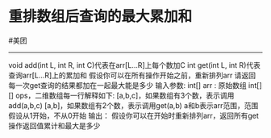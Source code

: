 # 重排数组后查询的最大累加和
#美团 

---

void add(int L, int R, int C)代表在arr[L...R]上每个数加C
int get(int L, int R)代表查询arr[L...R]上的累加和
假设你可以在所有操作开始之前，重新排列arr
请返回每一次get查询的结果都加在一起最大能是多少
输入参数:
int[] arr : 原始数组
int[][] ops，二维数组每一行解释如下:
[a,b,c]，如果数组有3个数，表示调用add(a,b,c)
[a,b]，如果数组有2个数，表示调用get(a,b)
a和b表示arr范围，范围假设从1开始，不从0开始
输出：
假设你可以在开始时重新排列arr，返回所有get操作返回值累计和最大是多少